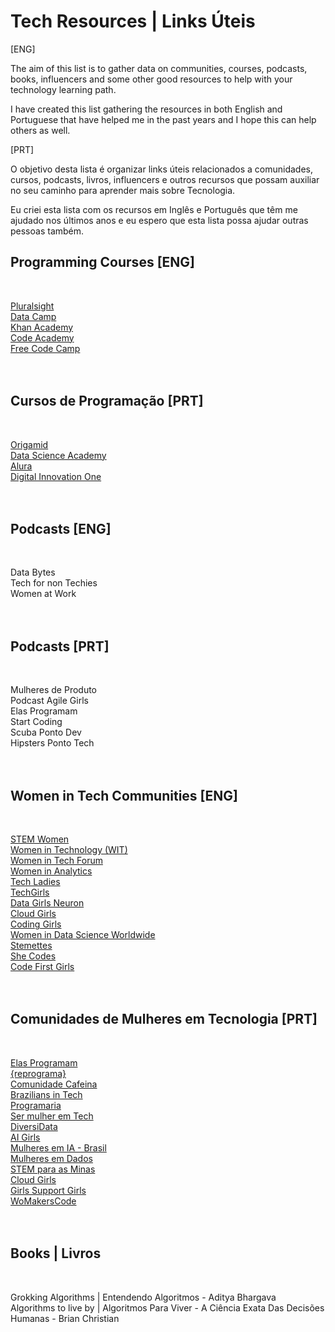 # Tech Resources | Links Úteis

[ENG]

The aim of this list is to gather data on communities, courses, podcasts, books, influencers and some other good resources to help with your technology learning path.

I have created this list gathering the resources in both English and Portuguese that have helped me in the past years and I hope this can help others as well.

[PRT]

O objetivo desta lista é organizar links úteis relacionados a comunidades, cursos, podcasts, livros, influencers e outros recursos que possam auxiliar no seu caminho para aprender mais sobre Tecnologia.

Eu criei esta lista com os recursos em Inglês e Português que têm me ajudado nos últimos anos e eu espero que esta lista possa ajudar outras pessoas também.


## Programming Courses [ENG]
<br>

[Pluralsight](https://app.pluralsight.com/id) <br>
[Data Camp](https://www.datacamp.com/) <br>
[Khan Academy](https://khanacademy.org) <br>
[Code Academy](https://www.codecademy.com/) <br>
[Free Code Camp](https://www.freecodecamp.org/) <br>
<br><br>

## Cursos de Programação [PRT]
<br>

[Origamid](https://www.origamid.com/) <br>
[Data Science Academy](https://www.datascienceacademy.com.br/) <br>
[Alura](https://www.alura.com.br/) <br>
[Digital Innovation One](https://www.dio.me/en) <br>
<br><br>

## Podcasts [ENG]
<br>

Data Bytes <br>
Tech for non Techies <br>
Women at Work <br>
<br><br>

## Podcasts [PRT]
<br>

Mulheres de Produto <br>
Podcast Agile Girls <br>
Elas Programam <br>
Start Coding <br>
Scuba Ponto Dev <br>
Hipsters Ponto Tech <br>
<br><br>

## Women in Tech Communities [ENG]
<br>

[STEM Women](https://stemwomenevents.com/events) <br>
[Women in Technology (WIT)](http://www.mywit.org/) <br>
[Women in Tech Forum](http://www.womenintechforum.com/) <br>
[Women in Analytics](https://www.womeninanalytics.com/) <br>
[Tech Ladies](http://www.hiretechladies.com/) <br>
[TechGirls](https://www.wearetechgirls.com/) <br>
[Data Girls Neuron](https://linktr.ee/DataGirls) <br>
[Cloud Girls](http://www.cloudgirls.org/) <br>
[Coding Girls](http://www.coding-girls.com/) <br>
[Women in Data Science Worldwide](https://www.widsconference.org/) <br>
[Stemettes](http://stemettes.org/) <br>
[She Codes](https://www.shecodes.io/) <br>
[Code First Girls](https://codefirstgirls.com/) <br>
<br><br>

## Comunidades de Mulheres em Tecnologia [PRT]
<br>

[Elas Programam](https://elasprogramam.com.br/#/) <br>
[{reprograma}](http://www.reprograma.com.br/estacao-hack/) <br>
[Comunidade Cafeina](http://compiladoras.com.br/) <br>
[Brazilians in Tech](http://braziliansintech.com/) <br>
[Programaria](http://www.programaria.org/) <br>
[Ser mulher em Tech](https://sermulheremtech.com.br/) <br>
[DiversiData](https://linktr.ee/diversidata) <br>
[AI Girls](https://www.linkedin.com/company/ai-girls/) <br>
[Mulheres em IA - Brasil](https://mulheres-em-ia.github.io/) <br>
[Mulheres em Dados](https://lnkd.in/dUEymWsU) <br>
[STEM para as Minas](https://campsite.bio/stemparaminas) <br>
[Cloud Girls](http://www.cloudgirls.com.br/) <br>
[Girls Support Girls](https://gsgcommunity.github.io/) <br>
[WoMakersCode](https://linktr.ee/womakerscode) <br>
<br><br>

## Books | Livros
<br>

Grokking Algorithms | Entendendo Algoritmos - Aditya Bhargava <br>
Algorithms to live by | Algoritmos Para Viver - A Ciência Exata Das Decisões Humanas - Brian Christian <br>
<br><br>
